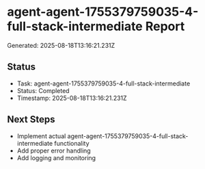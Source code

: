 # agent-agent-1755379759035-4-full-stack-intermediate Report

Generated: 2025-08-18T13:16:21.231Z

## Status
- Task: agent-agent-1755379759035-4-full-stack-intermediate
- Status: Completed
- Timestamp: 2025-08-18T13:16:21.231Z

## Next Steps
- Implement actual agent-agent-1755379759035-4-full-stack-intermediate functionality
- Add proper error handling
- Add logging and monitoring
